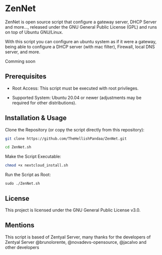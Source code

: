 # ZenNet
ZenNet is open source script that configure a gateway server, DHCP Server and more..., released under the GNU General Public License (GPL) and runs on top of Ubuntu GNU/Linux.

With this script you can configure an ubuntu system as if it were a gateway, being able to configure a DHCP server (with mac filter), Firewall, local DNS server, and more.

Comming soon

## Prerequisites

-  Root Access: This script must be executed with root privileges.

- Supported System: Ubuntu 20.04 or newer (adjustments may be required for other distributions).

## Installation & Usage

Clone the Repository (or copy the script directly from this repository):

```bash
git clone https://github.com/TheHellishPandaa/ZenNet.git
```
```bash
cd ZenNet.sh
```
Make the Script Executable:

```bash
chmod +x nextcloud_install.sh
```

Run the Script as Root:

    sudo ./ZenNet.sh


## License

This project is licensed under the GNU General Public License v3.0. 



## Mentions

This script is based of Zentyal Server, many thanks for the developers of Zentyal Server @brunolorente, @novadevs-opensource, @jacalvo and other developers
